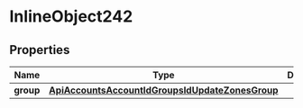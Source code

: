 

# InlineObject242

## Properties

Name | Type | Description | Notes
------------ | ------------- | ------------- | -------------
**group** | [**ApiAccountsAccountIdGroupsIdUpdateZonesGroup**](ApiAccountsAccountIdGroupsIdUpdateZonesGroup.md) |  | 



